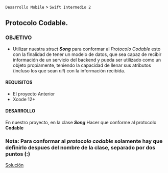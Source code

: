 `Desarrollo Mobile` > `Swift Intermedio 2`

## Protocolo Codable.

### OBJETIVO 

- Utilizar nuestra _struct_ _**Song**_ para conformar al _Protocolo Codable_ esto con la finalidad de tener un modelo de datos, que sea capaz de recibir información de un servicio del backend y pueda ser utilizado como un objeto propiamente, teniendo la capacidad de llenar sus atributos (incluso los que sean _nil_) con la información recibida.

#### REQUISITOS 

- El proyecto Anterior
- Xcode 12+

#### DESARROLLO

En nuestro proyecto, en la clase _**Song**_ Hacer que conforme al protocolo **Codable**
### Nota: Para conformar al _protocolo codable_ solamente hay que definirlo despues del nombre de la clase, separado por dos puntos (:)

[Solución](Song.swift)